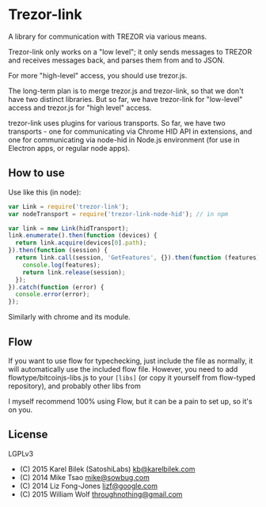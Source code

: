 Trezor-link
====

A library for communication with TREZOR via various means.

Trezor-link only works on a "low level"; it only sends messages to TREZOR and receives messages back, and parses them from and to JSON.

For more "high-level" access, you should use trezor.js. 

The long-term plan is to merge trezor.js and trezor-link, so that we don't have two distinct libraries. But so far, we have trezor-link for "low-level" access and trezor.js for "high level" access.

trezor-link uses plugins for various transports. So far, we have two transports - one for communicating via Chrome HID API in extensions, and one for communicating via node-hid in Node.js environment (for use in Electron apps, or regular node apps).

How to use
-----

Use like this (in node):

```javascript
var Link = require('trezor-link');
var nodeTransport = require('trezor-link-node-hid'); // in npm

var link = new Link(hidTransport);
link.enumerate().then(function (devices) {
  return link.acquire(devices[0].path);
}).then(function (session) {
  return link.call(session, 'GetFeatures', {}).then(function (features) {
    console.log(features);
    return link.release(session);
  });
}).catch(function (error) {
  console.error(error);
});

```

Similarly with chrome and its module.

Flow
----
If you want to use flow for typechecking, just include the file as normally, it will automatically use the included flow file. However, you need to add flowtype/bitcoinjs-libs.js to your `[libs]` (or copy it yourself from flow-typed repository), and probably other libs from 

I myself recommend 100% using Flow, but it can be a pain to set up, so it's on you.

License
----
LGPLv3

* (C) 2015 Karel Bilek (SatoshiLabs) <kb@karelbilek.com>
* (C) 2014 Mike Tsao <mike@sowbug.com>
* (C) 2014 Liz Fong-Jones <lizf@google.com>
* (C) 2015 William Wolf <throughnothing@gmail.com>

